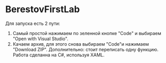 # BerestovFirstLab
Для запуска есть 2 пути:
1. Самый простой нажимаем по зеленной кнопке "Code" и выбираем "Open with Visual Studio".
2. Качаем архив, для этого снова выбираем "Code"и нажимаем "Download ZIP".
Дополнительно: стоит переписать одну функцию.
Работа сделанна на C#, используя XAML.
